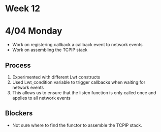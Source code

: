# Week 12 #

# 4/04 Monday #
  * Work on registering callback a callback event to network events
  * Work on assembling the TCPIP stack
  
## Process ##
1. Experimented with different Lwt constructs
2. Used Lwt_condition variable to trigger callbacks when waiting for network events
3. This allows us to ensure that the listen function is only called once and applies to all network events

## Blockers ##
  * Not sure where to find the functor to assemble the TCPIP stack.
